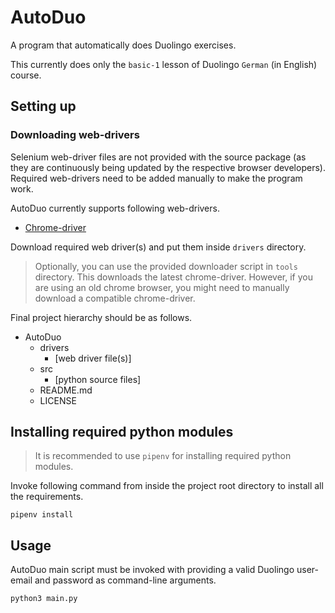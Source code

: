 # AutoDuo

A program that automatically does Duolingo exercises. 

This currently does only the `basic-1` lesson of Duolingo `German` (in English) course.

## Setting up

### Downloading web-drivers

Selenium web-driver files are not provided with the source package (as they are continuously being updated by the respective browser developers).
Required web-drivers need to be added manually to make the program work.

AutoDuo currently supports following web-drivers.
 - [Chrome-driver](https://sites.google.com/a/chromium.org/chromedriver/downloads)

Download required web driver(s) and put them inside `drivers` directory.

> Optionally, you can use the provided downloader script in `tools` directory.
> This downloads the latest chrome-driver.
> However, if you are using an old chrome browser, you might need to manually download a compatible chrome-driver.

Final project hierarchy should be as follows.
 - AutoDuo
	 + drivers
		 + [web driver file(s)]
	 + src
		 + [python source files]
	 - README.md
	 - LICENSE

## Installing required python modules

> It is recommended to use `pipenv` for installing required python modules.

Invoke following command from inside the project root directory to install all the requirements.

    pipenv install

## Usage
AutoDuo main script must be invoked with providing a valid Duolingo user-email and password as command-line arguments.

    python3 main.py

